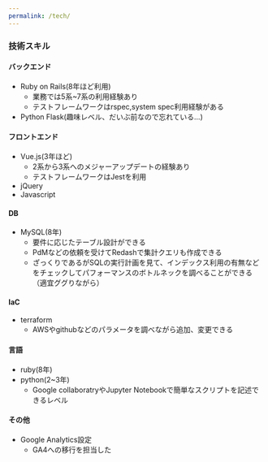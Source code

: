 ```yaml
---
permalink: /tech/
---
```


### 技術スキル
#### バックエンド

- Ruby on Rails(8年ほど利用)
  - 業務では5系~7系の利用経験あり
  - テストフレームワークはrspec,system spec利用経験がある
- Python Flask(趣味レベル、だいぶ前なので忘れている...)

#### フロントエンド

- Vue.js(3年ほど)
  - 2系から3系へのメジャーアップデートの経験あり
  - テストフレームワークはJestを利用
- jQuery
- Javascript

#### DB

- MySQL(8年)
  - 要件に応じたテーブル設計ができる
  - PdMなどの依頼を受けてRedashで集計クエリも作成できる
  - ざっくりであるがSQLの実行計画を見て、インデックス利用の有無などをチェックしてパフォーマンスのボトルネックを調べることができる（適宜ググりながら）

#### IaC

- terraform
  - AWSやgithubなどのパラメータを調べながら追加、変更できる

#### 言語

- ruby(8年)
- python(2~3年)
  - Google collaboratryやJupyter Notebookで簡単なスクリプトを記述できるレベル

#### その他

- Google Analytics設定
  - GA4への移行を担当した
